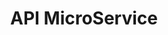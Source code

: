 ---
title: API MicroService
subTitle: ""
published: true
categories: Offre
metaDescription: ["• Exposez vos produits, vos services et vos données via des API", "• Monétisez vos API"]
subDescription: ""
technology: ["Frontend", "Design", "Scrum"]
coverImage: /images/home/offer/datalab.png
date: ""
---